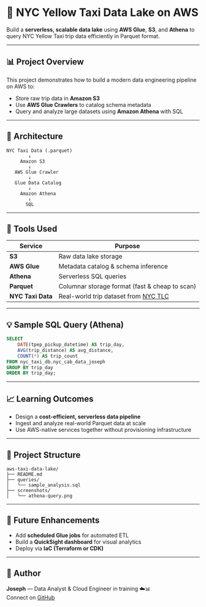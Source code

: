 # 🚖 NYC Yellow Taxi Data Lake on AWS

Build a **serverless, scalable data lake** using **AWS Glue**, **S3**, and **Athena** to query NYC Yellow Taxi trip data efficiently in Parquet format.

---

## 📊 Project Overview

This project demonstrates how to build a modern data engineering pipeline on AWS to:

- Store raw trip data in **Amazon S3**
- Use **AWS Glue Crawlers** to catalog schema metadata
- Query and analyze large datasets using **Amazon Athena** with SQL

---

## 🧱 Architecture

```
NYC Taxi Data (.parquet)
        ↓
     Amazon S3
        ↓
   AWS Glue Crawler
        ↓
   Glue Data Catalog
        ↓
     Amazon Athena
        ↓
       SQL
```

---

## 🧰 Tools Used

| Service        | Purpose                             |
|----------------|-------------------------------------|
| **S3**         | Raw data lake storage               |
| **AWS Glue**   | Metadata catalog & schema inference |
| **Athena**     | Serverless SQL queries              |
| **Parquet**    | Columnar storage format (fast & cheap to scan) |
| **NYC Taxi Data** | Real-world trip dataset from [NYC TLC](https://www.nyc.gov/site/tlc/about/tlc-trip-record-data.page) |

---

## 💡 Sample SQL Query (Athena)

```sql
SELECT 
    DATE(tpep_pickup_datetime) AS trip_day,
    AVG(trip_distance) AS avg_distance,
    COUNT(*) AS trip_count
FROM nyc_taxi_db.nyc_cab_data_joseph
GROUP BY trip_day
ORDER BY trip_day;
```

---

## 📈 Learning Outcomes

- Design a **cost-efficient, serverless data pipeline**
- Ingest and analyze real-world Parquet data at scale
- Use AWS-native services together without provisioning infrastructure

---

## 📁 Project Structure

```
aws-taxi-data-lake/
├── README.md
├── queries/
│   └── sample_analysis.sql
├── screenshots/
│   └── athena-query.png
```

---

## 🚀 Future Enhancements

- Add **scheduled Glue jobs** for automated ETL
- Build a **QuickSight dashboard** for visual analytics
- Deploy via **IaC (Terraform or CDK)**

---

## 🧠 Author

**Joseph** — Data Analyst & Cloud Engineer in training ☁️📊  
Connect on [GitHub](https://github.com/Jose42424)
